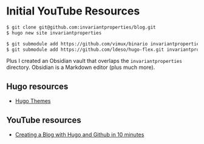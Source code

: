 # Initial YouTube Resources

```sh
$ git clone git@github.com:invariantproperties/blog.git
$ hugo new site invariantproperties

$ git submodule add https://github.com/vimux/binario invariantproperties/themes/binario
$ git submodule add https://github.com/ldeso/hugo-flex.git invariantproperties/themes/hugo-flex
```

Plus I created an Obsidian vault that overlaps the `invariantproperties` directory.
Obsidian is a Markdown editor (plus much more).

## Hugo resources

- [Hugo Themes](https://themes.gohugo.io/)

## YouTube resources

- [Creating a Blog with Hugo and Github in 10 minutes](https://www.youtube.com/watch?v=LIFvgrRxdt4)

